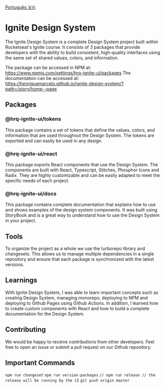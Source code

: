 [Português 🇧🇷](README.pt.md)

# Ignite Design System

The Ignite Design System is a complete Design System project built within Rocketseat's Ignite course. It consists of 3 packages that provide developers with the ability to build consistent, high-quality interfaces using the same set of shared values, colors, and information.

The package can be accessed in NPM at: https://www.npmjs.com/settings/hrq-ignite-ui/packages
The documentation can be accessed at: https://henriquemarcelo.github.io/ignite-design-system/?path=/story/home--page

## Packages

### @hrq-ignite-ui/tokens

This package contains a set of tokens that define the values, colors, and information that are used throughout the Design System. The tokens are exported and can easily be used in any design.

### @hrq-ignite-ui/react

This package exports React components that use the Design System. The components are built with React, Typescript, Stitches, Phosphor Icons and Radix. They are highly customizable and can be easily adapted to meet the specific needs of each project.
    
### @hrq-ignite-ui/docs

This package contains complete documentation that explains how to use and shows examples of the design system components. It was built using StoryBook and is a great way to understand how to use the Design System in your project.
    
## Tools

To organize the project as a whole we use the turborepo library and changesets. This allows us to manage multiple dependencies in a single repository and ensure that each package is synchronized with the latest versions.

## Learnings

With Ignite Design System, I was able to learn important concepts such as creating Design System, managing monorepo, deploying to NPM and deploying to Github Pages using Github Actions. In addition, I learned how to create custom components with React and how to build a complete documentation for the Design System.

## Contributing

We would be happy to receive contributions from other developers. Feel free to open an issue or submit a pull request on our Github repository.

## Important Commands

`npm run changeset`
`npm run version-packages`
`// npm run release // the release will be running by the CI`
`git push origin master`
